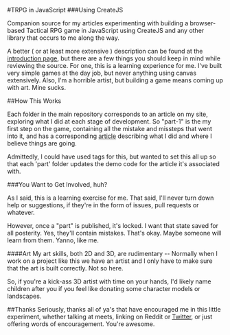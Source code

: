 #TRPG in JavaScript
###Using CreateJS

Companion source for my articles experimenting with building a browser-based Tactical RPG game in JavaScript
using CreateJS and any other library that occurs to me along the way.

A better ( or at least more extensive ) description can be found at the
[introduction page](http://irresponsibleart.com/2013/03/trpg-in-javascript-0/), but there are a few things you
should keep in mind while reviewing the source. For one, this is a learning experience for me. I've built very simple
games at the day job, but never anything using canvas extensively. Also, I'm a horrible artist, but building a game
means coming up with art. Mine sucks.

##How This Works

Each folder in the main repository corresponds to an article on my site, exploring what I did at each stage of
development. So "part-1" is the my first step on the game, containing all the mistake and missteps that went into it,
and has a corresponding [article](http://irresponsibleart.com/2013/03/trpg-in-javascript-2/) describing what I did and
where I believe things are going.

Admittedly, I could have used tags for this, but wanted to set this all up so that each 'part' folder updates the demo
code for the article it's associated with.

###You Want to Get Involved, huh?

As I said, this is a learning exercise for me. That said, I'll never turn down help or suggestions, if they're in the
form of issues, pull requests or whatever.

However, once a "part" is published, it's locked. I want that state saved for all posterity. Yes, they'll contain
mistakes. That's okay. Maybe someone will learn from them. Yanno, like me.

####Art
My art skills, both 2D and 3D, are rudimentary -- Normally when I work on a project like this we have an artist
and I only have to make sure that the art is built correctly. Not so here.

So, if you're a kick-ass 3D artist with time on your hands, I'd likely name children after you if you feel like
donating some character models or landscapes.

##Thanks
Seriously, thanks all of ya's that have encouraged me in this little experiment, whether talking at meets, linking on
Reddit or [Twitter](https://twitter.com/aut0poietic), or just offering words of encouragement. You're awesome.